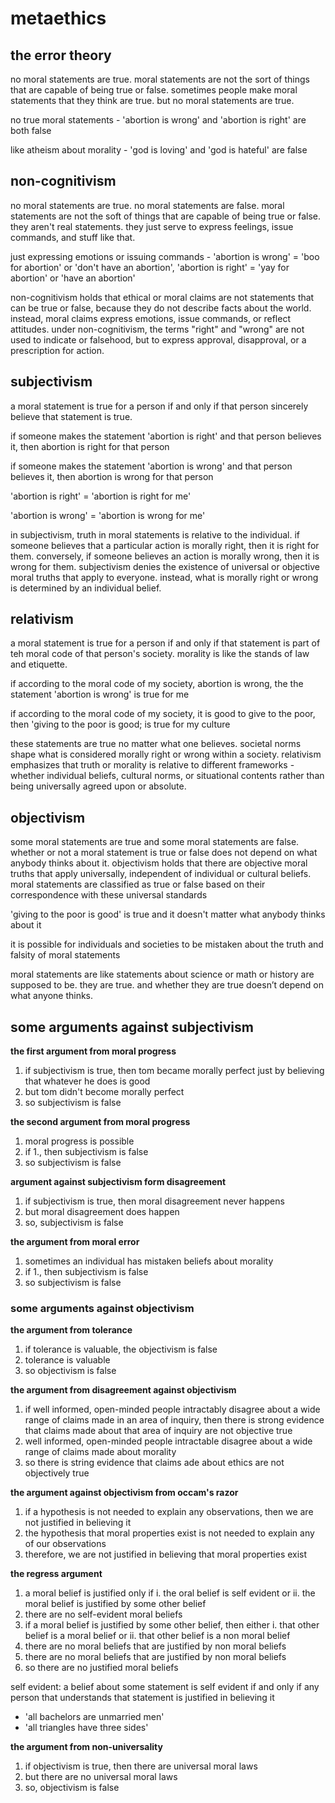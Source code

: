 #  metaethics

##  the error theory

no moral statements are true.  moral statements are not the sort of things that are capable of being true or false.  sometimes people make moral statements that they think are true.  but no moral statements are true.

no true moral statements - 'abortion is wrong' and 'abortion is right' are both false

like atheism about morality - 'god is loving' and 'god is hateful' are false

##  non-cognitivism

no moral statements are true.  no moral statements are false.  moral statements are not the soft of things that are capable of being true or false.  they aren't real statements.  they just serve to express feelings, issue commands, and stuff like that.

just expressing emotions or issuing commands - 'abortion is wrong' = 'boo for abortion' or 'don't have an abortion', 'abortion is right' = 'yay for abortion' or 'have an abortion'

non-cognitivism holds that ethical or moral claims are not statements that can be true or false, because they do not describe facts about the world.  instead, moral claims express emotions, issue commands, or reflect attitudes.  under non-cognitivism, the terms "right" and "wrong" are not used to indicate or falsehood, but to express approval, disapproval, or a prescription for action.  
  
##  subjectivism

a moral statement is true for a person if and only if that person sincerely believe that statement is true.

if someone makes the statement 'abortion is right' and that person believes it, then abortion is right for that person

if someone makes the statement 'abortion is wrong' and that person believes it, then abortion is wrong for that person

'abortion is right' = 'abortion is right for me'

'abortion is wrong' = 'abortion is wrong for me'

in subjectivism, truth in moral statements is relative to the individual.  if someone believes that a particular action is morally right, then it is right for them.  conversely, if someone believes an action is morally wrong, then it is wrong for them.  subjectivism denies the existence of universal or objective moral truths that apply to everyone.  instead, what is morally right or wrong is determined by an individual belief.

## relativism 

a moral statement is true for a person if and only if that statement is part of teh moral code of that person's society.  morality is like the stands of law and etiquette.  

if according to the moral code of my society, abortion is wrong, the the statement 'abortion is wrong' is true for me

if according to the moral code of my society, it is good to give to the poor, then 'giving to the poor is good; is true for my culture

these statements are true no matter what one believes.  societal norms shape what is considered morally right or wrong within a society.  relativism emphasizes that truth or morality is relative to different frameworks - whether individual beliefs, cultural norms, or situational contents rather than being universally agreed upon or absolute.

##  objectivism

some moral statements are true and some moral statements are false.  whether or not a moral statement is true or false does not depend on what anybody thinks about it.  objectivism holds that there are objective moral truths that apply universally, independent of individual or cultural beliefs.  moral statements are classified as true or false based on their correspondence with these universal standards

'giving to the poor is good' is true and it doesn't matter what anybody thinks about it

it is possible for individuals and societies to be mistaken about the truth and falsity of
moral statements

moral statements are like statements about science or math or history are supposed to be. they are true. and whether they are true doesn’t depend on what anyone thinks.

##  some arguments against subjectivism

**the first argument from moral progress**

1.  if subjectivism is true, then tom became morally perfect just by believing that whatever he does is good
2.  but tom didn't become morally perfect
3.  so subjectivism is false

**the second argument from moral progress**

1.  moral progress is possible
2.  if 1., then subjectivism is false
3.  so subjectivism is false

**argument against subjectivism form disagreement**

1.  if subjectivism is true, then moral disagreement never happens
2.  but moral disagreement does happen
3.  so, subjectivism is false

**the argument from moral error**

1.  sometimes an individual has mistaken beliefs about morality
2.  if 1., then subjectivism is false
3.  so subjectivism is false

###  some arguments against objectivism

**the argument from tolerance**

1.  if tolerance is valuable, the objectivism is false
2.  tolerance is valuable
3.  so objectivism is false

**the argument from disagreement against objectivism**

1.  if well informed, open-minded people intractably disagree about a wide range of claims made in an area of inquiry, then there is strong evidence that claims made about that area of inquiry are not objective true
2.  well informed, open-minded people intractable disagree about a wide range of claims made about morality
3.  so there is string evidence that claims ade about ethics are not objectively true

**the argument against objectivism from occam's razor**

1.  if a hypothesis is not needed to explain any observations, then we are not justified in believing it
2.  the hypothesis that moral properties exist is not needed to explain any of our observations
3.  therefore, we are not justified in believing that moral properties exist

**the regress argument**

1.  a moral belief is justified only if
    i.  the oral belief is self evident or 
    ii.  the moral belief is justified by some other belief
2.  there are no self-evident moral beliefs
3.  if a moral belief is justified by some other belief, then either
    i.  that other belief is a moral belief or
    ii.  that other belief is a non moral belief
4.  there are no moral beliefs that are justified by non moral beliefs
5.  there are no moral beliefs that are justified by non moral beliefs
6.  so there are no justified moral beliefs

self evident:  a belief about some statement is self evident if and only if any person that understands that statement is justified in believing it
-  'all bachelors are unmarried men'
-  'all triangles have three sides'
  
**the argument from non-universality**

1.  if objectivism is true, then there are universal moral laws
2.  but there are no universal moral laws
3.  so, objectivism is false